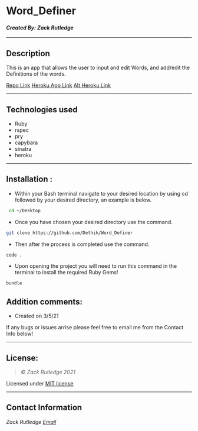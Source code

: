 # Word_Definer
#### *Created By: Zack Rutledge*

* * *

## Description

This is an app that allows the user to input and edit Words, and add/edit the Definitions of the words.

[Repo Link](https://github.com/Dethik/Word_Definer)
[Heroku App Link](https://dictionary-words.herokuapp.com/)
[Alt Heroku Link](https://git.heroku.com/dictionary-words.git)

* * *

## Technologies used
* Ruby
* rspec
* pry
* capybara
* sinatra
* heroku

* * *


## Installation :

- Within your Bash terminal navigate to your desired location by using cd followed by your desired directory, an example is below.

```bash
 cd ~/Desktop
```

- Once you have chosen your desired directory use the command.
```bash
git clone https://github.com/Dethik/Word_Definer
```

* Then after the process is completed use the command.

``` bash
code .
```

- Upon opening the project you will need to run this command in the terminal to install the required Ruby Gems!
``` bash
bundle
```

## Addition comments:
* Created on 3/5/21

If any bugs or issues arrise please feel free to email me from the Contact Info below!

* * *

## License:
> *&copy; Zack Rutledge 2021*

Licensed under [MIT license](https://mit-license.org/)

* * *

## Contact Information
_Zack Rutledge [Email](Thorgrim88@gmail.com)_